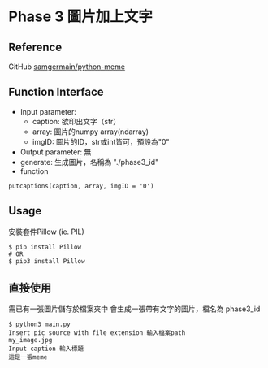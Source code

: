 # Phase 3 圖片加上文字

## Reference
GitHub [samgermain/python-meme](https://github.com/samgermain/python-meme.git)
## Function Interface
- Input parameter: 
    - caption: 欲印出文字（str）
    - array: 圖片的numpy array(ndarray)
    - imgID: 圖片的ID，str或int皆可，預設為"0"
- Output parameter: 無
- generate: 生成圖片，名稱為 "./phase3_id"
- function
```
putcaptions(caption, array, imgID = '0')
```

## Usage
安裝套件Pillow (ie. PIL)
```
$ pip install Pillow
# OR
$ pip3 install Pillow
```

## 直接使用
需已有一張圖片儲存於檔案夾中
會生成一張帶有文字的圖片，檔名為 phase3_id
```
$ python3 main.py
Insert pic source with file extension 輸入檔案path
my_image.jpg    
Input caption 輸入標題
這是一張meme
```


